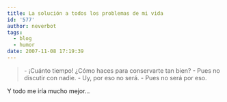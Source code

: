 ```yaml
---
title: La solución a todos los problemas de mi vida
id: '577'
author: neverbot
tags:
  - blog
  - humor
date: 2007-11-08 17:19:39
---
```


> \- ¡Cuánto tiempo! ¿Cómo haces para conservarte tan bien? 
  \- Pues no discutir con nadie. 
  \- Uy, por eso no será. 
  \- Pues no será por eso.

Y todo me iría mucho mejor...